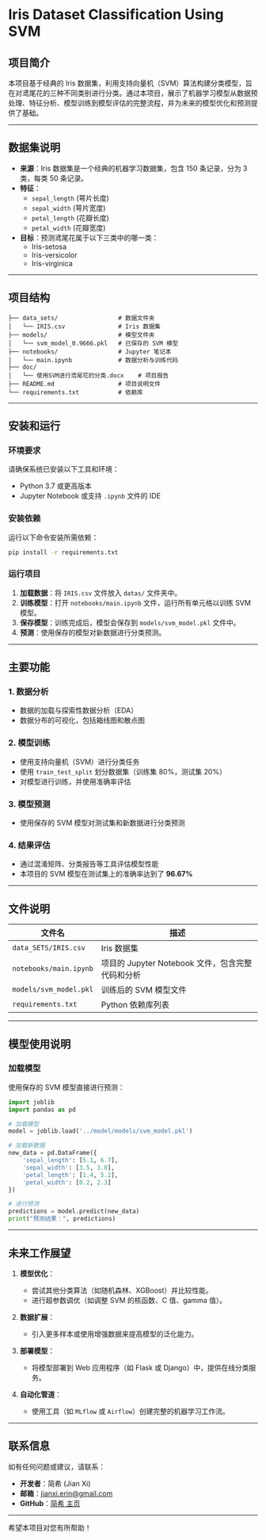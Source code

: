 
# **Iris Dataset Classification Using SVM**  

## **项目简介**  
本项目基于经典的 Iris 数据集，利用支持向量机（SVM）算法构建分类模型，旨在对鸢尾花的三种不同类别进行分类。通过本项目，展示了机器学习模型从数据预处理、特征分析、模型训练到模型评估的完整流程，并为未来的模型优化和预测提供了基础。  

---

## **数据集说明**  
- **来源**：Iris 数据集是一个经典的机器学习数据集，包含 150 条记录，分为 3 类，每类 50 条记录。  
- **特征**：  
  - `sepal_length` (萼片长度)  
  - `sepal_width` (萼片宽度)  
  - `petal_length` (花瓣长度)  
  - `petal_width` (花瓣宽度)  
- **目标**：预测鸢尾花属于以下三类中的哪一类：  
  - Iris-setosa  
  - Iris-versicolor  
  - Iris-virginica  

---

## **项目结构**  
```
├── data_sets/                 # 数据文件夹
│   └── IRIS.csv               # Iris 数据集
├── models/                    # 模型文件夹
│   └── svm_model_0.9666.pkl   # 已保存的 SVM 模型
├── notebooks/                 # Jupyter 笔记本
│   └── main.ipynb             # 数据分析与训练代码
├── doc/
│   └── 使用SVM进行鸢尾花的分类.docx    # 项目报告
├── README.md                  # 项目说明文件
└── requirements.txt           # 依赖库

```  

---

## **安装和运行**  

### **环境要求**  
请确保系统已安装以下工具和环境：  
- Python 3.7 或更高版本  
- Jupyter Notebook 或支持 `.ipynb` 文件的 IDE  

### **安装依赖**  
运行以下命令安装所需依赖：  
```bash
pip install -r requirements.txt
```  

### **运行项目**  
1. **加载数据**：将 `IRIS.csv` 文件放入 `datas/` 文件夹中。  
2. **训练模型**：打开 `notebooks/main.ipynb` 文件，运行所有单元格以训练 SVM 模型。  
3. **保存模型**：训练完成后，模型会保存到 `models/svm_model.pkl` 文件中。  
4. **预测**：使用保存的模型对新数据进行分类预测。  

---

## **主要功能**  

### **1. 数据分析**  
- 数据的加载与探索性数据分析（EDA）  
- 数据分布的可视化，包括箱线图和散点图  

### **2. 模型训练**  
- 使用支持向量机（SVM）进行分类任务  
- 使用 `train_test_split` 划分数据集（训练集 80%，测试集 20%）  
- 对模型进行训练，并使用准确率评估  

### **3. 模型预测**  
- 使用保存的 SVM 模型对测试集和新数据进行分类预测  

### **4. 结果评估**  
- 通过混淆矩阵、分类报告等工具评估模型性能  
- 本项目的 SVM 模型在测试集上的准确率达到了 **96.67%**  

---

## **文件说明**  

| 文件名                  | 描述                                              |  
|-------------------------|---------------------------------------------------|  
| `data_SETS/IRIS.csv`         | Iris 数据集                                       |  
| `notebooks/main.ipynb` | 项目的 Jupyter Notebook 文件，包含完整代码和分析 |  
| `models/svm_model.pkl`  | 训练后的 SVM 模型文件                            |  
| `requirements.txt`      | Python 依赖库列表                                |  

---

## **模型使用说明**  

### **加载模型**  
使用保存的 SVM 模型直接进行预测：  
```python
import joblib
import pandas as pd

# 加载模型
model = joblib.load('../model/models/svm_model.pkl')

# 加载新数据
new_data = pd.DataFrame({
    'sepal_length': [5.1, 6.7],
    'sepal_width': [3.5, 3.0],
    'petal_length': [1.4, 5.2],
    'petal_width': [0.2, 2.3]
})

# 进行预测
predictions = model.predict(new_data)
print("预测结果：", predictions)
```

---

## **未来工作展望**  
1. **模型优化**：  
   - 尝试其他分类算法（如随机森林、XGBoost）并比较性能。  
   - 进行超参数调优（如调整 SVM 的核函数、C 值、gamma 值）。  

2. **数据扩展**：  
   - 引入更多样本或使用增强数据来提高模型的泛化能力。  

3. **部署模型**：  
   - 将模型部署到 Web 应用程序（如 Flask 或 Django）中，提供在线分类服务。  

4. **自动化管道**：  
   - 使用工具（如 `MLflow` 或 `Airflow`）创建完整的机器学习工作流。  

---

## **联系信息**  
如有任何问题或建议，请联系：  
- **开发者**：简希 (Jian Xi)  
- **邮箱**：jianxi.erin@gmail.com  
- **GitHub**：[简希 主页](https://github.com/jianxi-Erin/)  

--- 

希望本项目对您有所帮助！  